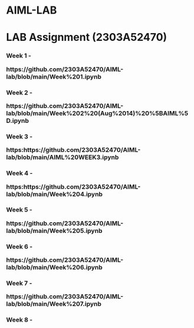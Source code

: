 # AIML-LAB
<h1>LAB Assignment (2303A52470)</h1>
<body>
  <h3>Week 1 - <p>https://github.com/2303A52470/AIML-lab/blob/main/Week%201.ipynb</p></h3>
  <h3>Week 2 - <p>https://github.com/2303A52470/AIML-lab/blob/main/Week%202%20(Aug%2014)%20%5BAIML%5D.ipynb</p></h3>
  <h3>Week 3 - <p>https:https://github.com/2303A52470/AIML-lab/blob/main/AIML%20WEEK3.ipynb</p></h3>
  <h3>Week 4 - <p>https:https://github.com/2303A52470/AIML-lab/blob/main/Week%204.ipynb</p></h3>
  <h3>Week 5 - <p>https://github.com/2303A52470/AIML-lab/blob/main/Week%205.ipynb</p></h3>
  <h3>Week 6 - <p>https://github.com/2303A52470/AIML-lab/blob/main/Week%206.ipynb</p></h3>
  <h3>Week 7 - <p>https://github.com/2303A52470/AIML-lab/blob/main/Week%207.ipynb</p></h3>
  <h3>Week 8 - <p></p></h3>
</body>
